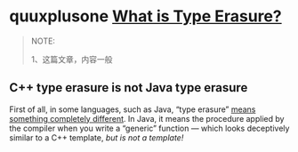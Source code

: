 # quuxplusone [What is Type Erasure?](https://quuxplusone.github.io/blog/2019/03/18/what-is-type-erasure/)

> NOTE: 
>
> 1、这篇文章，内容一般

## C++ type erasure is not Java type erasure

First of all, in some languages, such as Java, “type erasure” [means something completely different](https://docs.oracle.com/javase/tutorial/java/generics/erasure.html). In Java, it means the procedure applied by the compiler when you write a “generic” function — which looks deceptively similar to a C++ template, *but is not a template!*